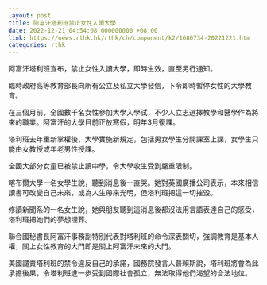 ```yaml
---
layout: post
title: 阿富汗塔利班禁止女性入讀大學
date: 2022-12-21 04:54:08.000000000 +08:00
link: https://news.rthk.hk/rthk/ch/component/k2/1680734-20221221.htm
categories: rthk
---
```


阿富汗塔利班宣布，禁止女性入讀大學，即時生效，直至另行通知。

臨時政府高等教育部長向所有公立及私立大學發信，下令即時暫停女性的大學教育。

在三個月前，全國數千名女性參加大學入學試，不少人立志選擇教學和醫學作為將來的職業。阿富汗的大學目前正放寒假，明年3月復課。

塔利班去年重新掌權後，大學實施新規定，包括男女學生分開課室上課，女學生只能由女教授或年老男性授課。

全國大部分女童已被禁止讀中學，令大學收生受到嚴重限制。

喀布爾大學一名女學生說，聽到消息後一直哭。她對英國廣播公司表示，本來相信讀書可改變自己未來，或為人生帶來光明，但塔利班把這一切摧毀。

修讀新聞系的一名女生說，她與朋友聽到這消息後都沒法用言語表達自己的感受，塔利班把她們的夢想埋葬。

聯合國秘書長阿富汗事務副特別代表對塔利班的命令深表關切，強調教育是基本人權，關上女性教育的大門即是關上阿富汗未來的大門。

美國譴責塔利班的禁令違反自己的承諾，國務院發言人普賴斯說，塔利班將會為此承擔後果，令塔利班進一步受到國際社會孤立，無法取得他們渴望的合法地位。
